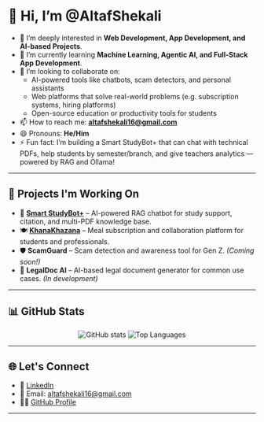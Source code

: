 # 👋 Hi, I’m @AltafShekali

- 👀 I’m deeply interested in **Web Development, App Development, and AI-based Projects**.
- 🌱 I’m currently learning **Machine Learning, Agentic AI, and Full-Stack App Development**.
- 💞️ I’m looking to collaborate on:
  - AI-powered tools like chatbots, scam detectors, and personal assistants
  - Web platforms that solve real-world problems (e.g. subscription systems, hiring platforms)
  - Open-source education or productivity tools for students
- 📫 How to reach me: **altafshekali16@gmail.com**  
- 😄 Pronouns: **He/Him**
- ⚡ Fun fact: I’m building a Smart StudyBot+ that can chat with technical PDFs, help students by semester/branch, and give teachers analytics — powered by RAG and Ollama!

---

## 🚀 Projects I'm Working On

- 🔧 [**Smart StudyBot+**](https://github.com/Altaf-Shekali/Smart-StudyBot) – AI-powered RAG chatbot for study support, citation, and multi-PDF knowledge base.
- 🍽️ [**KhanaKhazana**](https://github.com/Altaf-Shekali/KhanaKhazana) – Meal subscription and collaboration platform for students and professionals.
- 🛡️ **ScamGuard** – Scam detection and awareness tool for Gen Z. *(Coming soon!)*
- 🧠 **LegalDoc AI** – AI-based legal document generator for common use cases. *(In development)*

---

## 📊 GitHub Stats

<p align="center">
  <img src="https://github-readme-stats.vercel.app/api?username=Altaf-Shekali&show_icons=true&theme=radical" alt="GitHub stats" />
  <img src="https://github-readme-stats.vercel.app/api/top-langs/?username=Altaf-Shekali&layout=compact&theme=radical" alt="Top Languages" />
</p>

---

## 🌐 Let's Connect

- 💼 [LinkedIn](https://www.linkedin.com/in/altaf-shekali-b20078241)
- 💌 Email: altafshekali16@gmail.com
- 🧑‍💻 [GitHub Profile](https://github.com/Altaf-Shekali)

---

<!---
Altaf-Shekali/Altaf-Shekali is a ✨ special ✨ repository because its `README.md` (this file) appears on your GitHub profile.
You can click the Preview link to take a look at your changes.
--->
